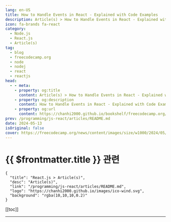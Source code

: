 ```yaml
---
lang: en-US
title: How to Handle Events in React - Explained with Code Examples
description: Article(s) > How to Handle Events in React - Explained with Code Examples
icon: fa-brands fa-react
category: 
  - Node.js
  - React.js
  - Article(s)
tag: 
  - blog
  - freecodecamp.org
  - node
  - nodej
  - react
  - reactjs
head:
  - - meta:
    - property: og:title
      content: Article(s) > How to Handle Events in React - Explained with Code Examples
    - property: og:description
      content: How to Handle Events in React - Explained with Code Examples
    - property: og:url
      content: https://chanhi2000.github.io/bookshelf/freecodecamp.org/how-to-handle-events-in-react-19.html
prev: /programming/js-react/articles/README.md
date: 2024-05-13
isOriginal: false
cover: https://freecodecamp.org/news/content/images/size/w1000/2024/05/React-logo.png
---
```


# {{ $frontmatter.title }} 관련

```component VPCard
{
  "title": "React.js > Article(s)",
  "desc": "Article(s)",
  "link": "/programming/js-react/articles/README.md",
  "logo": "https://chanhi2000.github.io/images/ico-wind.svg",
  "background": "rgba(10,10,10,0.2)"
}
```

[[toc]]

---

<SiteInfo
  name="How to Handle Events in React - Explained with Code Examples"
  desc="Event handling is fundamental to understanding how React processes browser events and updates the DOM. As a React developer, it's a critical skill to have, as it enables efficient management of user interactions within web apps. This article covers how to set up event handlers and proceeds to more elegant..."
  url="https://freecodecamp.org/news/how-to-handle-events-in-react-19/"
  logo="https://cdn.freecodecamp.org/universal/favicons/favicon.ico"
  preview="https://freecodecamp.org/news/content/images/size/w1000/2024/05/React-logo.png"/>

<!-- TODO: 작성 -->

